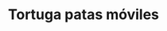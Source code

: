 ---
title: Tortuga patas móviles
date: 
draft: false

# descripcion
description : Tortuga patas móviles

materials: Plata 925

color: Plateado

dimensions: 1,5cm x 2cm

code: 02-14-0209

type: "Dijes"

categories: []

price: $6.110,00

price_eftvo: $5.190,00

# Images
# first image will be shown in the product page
images:
  # - image: "images/path_to_image"
  # La ubicacion de las imagenes es imagenes/Dijes/Dijes.Plata/02-14-0209-tortuga-patas-moviles
  - image: "./images/dijes/plata/02-14-0209-tortuga-patas-moviles.JPG"
---